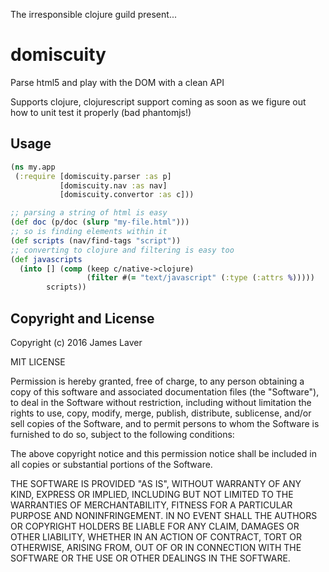 The irresponsible clojure guild present...

# domiscuity

Parse html5 and play with the DOM with a clean API

Supports clojure, clojurescript support coming as soon as we
figure out how to unit test it properly (bad phantomjs!)

## Usage

```clojure
(ns my.app
 (:require [domiscuity.parser :as p]
           [domiscuity.nav :as nav]
		   [domiscuity.convertor :as c]))

;; parsing a string of html is easy 
(def doc (p/doc (slurp "my-file.html")))
;; so is finding elements within it
(def scripts (nav/find-tags "script"))
;; converting to clojure and filtering is easy too
(def javascripts
  (into [] (comp (keep c/native->clojure)
                 (filter #(= "text/javascript" (:type (:attrs %)))))
        scripts))
```

## Copyright and License

Copyright (c) 2016 James Laver

MIT LICENSE

Permission is hereby granted, free of charge, to any person obtaining a copy of this software and associated documentation files (the "Software"), to deal in the Software without restriction, including without limitation the rights to use, copy, modify, merge, publish, distribute, sublicense, and/or sell copies of the Software, and to permit persons to whom the Software is furnished to do so, subject to the following conditions:

The above copyright notice and this permission notice shall be included in all copies or substantial portions of the Software.

THE SOFTWARE IS PROVIDED "AS IS", WITHOUT WARRANTY OF ANY KIND, EXPRESS OR IMPLIED, INCLUDING BUT NOT LIMITED TO THE WARRANTIES OF MERCHANTABILITY, FITNESS FOR A PARTICULAR PURPOSE AND NONINFRINGEMENT. IN NO EVENT SHALL THE AUTHORS OR COPYRIGHT HOLDERS BE LIABLE FOR ANY CLAIM, DAMAGES OR OTHER LIABILITY, WHETHER IN AN ACTION OF CONTRACT, TORT OR OTHERWISE, ARISING FROM, OUT OF OR IN CONNECTION WITH THE SOFTWARE OR THE USE OR OTHER DEALINGS IN THE SOFTWARE.
